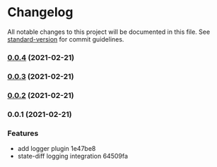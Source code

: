 # Changelog

All notable changes to this project will be documented in this file. See [standard-version](https://github.com/conventional-changelog/standard-version) for commit guidelines.

### [0.0.4](///compare/v0.0.3...v0.0.4) (2021-02-21)

### [0.0.3](///compare/v0.0.2...v0.0.3) (2021-02-21)

### [0.0.2](///compare/v0.0.1...v0.0.2) (2021-02-21)

### 0.0.1 (2021-02-21)


### Features

* add logger plugin 1e47be8
* state-diff logging integration 64509fa
